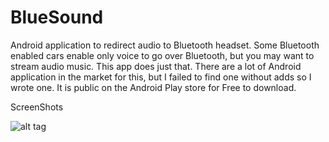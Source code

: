 # BlueSound
Android application to redirect audio to Bluetooth headset. Some Bluetooth enabled cars enable only voice to go over Bluetooth, but you may want to stream audio music. This app does just that. There are a lot of Android application in the market for this, but I failed to find one without adds so I wrote one. It is public on the Android Play store for Free to download.


ScreenShots


![alt tag](https://raw.github.com/soynerdito/BlueSound/master/Screenshots/App_off_thumb.png)
